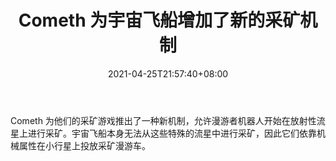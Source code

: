 ﻿---
title: "Cometh 为宇宙飞船增加了新的采矿机制"
date: 2021-04-25T21:57:40+08:00
lastmod: 2021-04-25T16:45:40+08:00
draft: false
authors: ["Amber"]
description: "Cometh 为他们的采矿游戏推出了一种新机制，允许漫游者机器人开始在放射性流星上进行采矿。宇宙飞船本身无法从这些特殊的流星中进行采矿，因此它们依靠机械属性在小行星上投放采矿漫游车。"
featuredImage: "cometh-adds-new-mining-mechanism-to-spaceships.png"
tags: ["Strategy Game","策略游戏","Play to Earn"]
categories: ["news"]
news: ["策略游戏"]
weight: 
lightgallery: true
pinned: false
recommend: false
recommend1: false
---

Cometh 为他们的采矿游戏推出了一种新机制，允许漫游者机器人开始在放射性流星上进行采矿。宇宙飞船本身无法从这些特殊的流星中进行采矿，因此它们依靠机械属性在小行星上投放采矿漫游车。

<!--more-->

